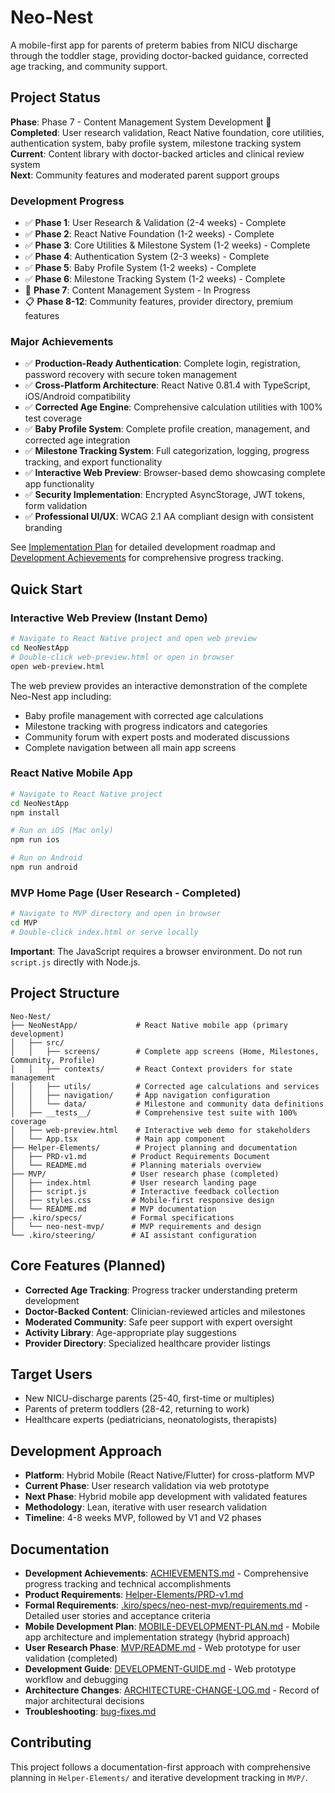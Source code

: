 # Neo-Nest

A mobile-first app for parents of preterm babies from NICU discharge through the toddler stage, providing doctor-backed guidance, corrected age tracking, and community support.

## Project Status

**Phase**: Phase 7 - Content Management System Development 🚧  
**Completed**: User research validation, React Native foundation, core utilities, authentication system, baby profile system, milestone tracking system  
**Current**: Content library with doctor-backed articles and clinical review system  
**Next**: Community features and moderated parent support groups

### Development Progress
- ✅ **Phase 1**: User Research & Validation (2-4 weeks) - Complete
- ✅ **Phase 2**: React Native Foundation (1-2 weeks) - Complete  
- ✅ **Phase 3**: Core Utilities & Milestone System (1-2 weeks) - Complete
- ✅ **Phase 4**: Authentication System (2-3 weeks) - Complete
- ✅ **Phase 5**: Baby Profile System (1-2 weeks) - Complete
- ✅ **Phase 6**: Milestone Tracking System (1-2 weeks) - Complete
- 🚧 **Phase 7**: Content Management System - In Progress
- 📋 **Phase 8-12**: Community features, provider directory, premium features

### Major Achievements
- ✅ **Production-Ready Authentication**: Complete login, registration, password recovery with secure token management
- ✅ **Cross-Platform Architecture**: React Native 0.81.4 with TypeScript, iOS/Android compatibility
- ✅ **Corrected Age Engine**: Comprehensive calculation utilities with 100% test coverage
- ✅ **Baby Profile System**: Complete profile creation, management, and corrected age integration
- ✅ **Milestone Tracking System**: Full categorization, logging, progress tracking, and export functionality
- ✅ **Interactive Web Preview**: Browser-based demo showcasing complete app functionality
- ✅ **Security Implementation**: Encrypted AsyncStorage, JWT tokens, form validation
- ✅ **Professional UI/UX**: WCAG 2.1 AA compliant design with consistent branding

See [Implementation Plan](.kiro/specs/neo-nest-mvp/tasks.md) for detailed development roadmap and [Development Achievements](ACHIEVEMENTS.md) for comprehensive progress tracking.

## Quick Start

### Interactive Web Preview (Instant Demo)
```bash
# Navigate to React Native project and open web preview
cd NeoNestApp
# Double-click web-preview.html or open in browser
open web-preview.html
```

The web preview provides an interactive demonstration of the complete Neo-Nest app including:
- Baby profile management with corrected age calculations
- Milestone tracking with progress indicators and categories
- Community forum with expert posts and moderated discussions
- Complete navigation between all main app screens

### React Native Mobile App
```bash
# Navigate to React Native project
cd NeoNestApp
npm install

# Run on iOS (Mac only)
npm run ios

# Run on Android
npm run android
```

### MVP Home Page (User Research - Completed)
```bash
# Navigate to MVP directory and open in browser
cd MVP
# Double-click index.html or serve locally
```

**Important**: The JavaScript requires a browser environment. Do not run `script.js` directly with Node.js.

## Project Structure

```
Neo-Nest/
├── NeoNestApp/             # React Native mobile app (primary development)
│   ├── src/
│   │   ├── screens/        # Complete app screens (Home, Milestones, Community, Profile)
│   │   ├── contexts/       # React Context providers for state management
│   │   ├── utils/          # Corrected age calculations and services
│   │   ├── navigation/     # App navigation configuration
│   │   └── data/           # Milestone and community data definitions
│   ├── __tests__/          # Comprehensive test suite with 100% coverage
│   ├── web-preview.html    # Interactive web demo for stakeholders
│   └── App.tsx             # Main app component
├── Helper-Elements/        # Project planning and documentation
│   ├── PRD-v1.md          # Product Requirements Document
│   └── README.md          # Planning materials overview
├── MVP/                   # User research phase (completed)
│   ├── index.html         # User research landing page
│   ├── script.js          # Interactive feedback collection
│   ├── styles.css         # Mobile-first responsive design
│   └── README.md          # MVP documentation
├── .kiro/specs/           # Formal specifications
│   └── neo-nest-mvp/      # MVP requirements and design
└── .kiro/steering/        # AI assistant configuration
```

## Core Features (Planned)

- **Corrected Age Tracking**: Progress tracker understanding preterm development
- **Doctor-Backed Content**: Clinician-reviewed articles and milestones  
- **Moderated Community**: Safe peer support with expert oversight
- **Activity Library**: Age-appropriate play suggestions
- **Provider Directory**: Specialized healthcare provider listings

## Target Users

- New NICU-discharge parents (25-40, first-time or multiples)
- Parents of preterm toddlers (28-42, returning to work)
- Healthcare experts (pediatricians, neonatologists, therapists)

## Development Approach

- **Platform**: Hybrid Mobile (React Native/Flutter) for cross-platform MVP
- **Current Phase**: User research validation via web prototype
- **Next Phase**: Hybrid mobile app development with validated features
- **Methodology**: Lean, iterative with user research validation
- **Timeline**: 4-8 weeks MVP, followed by V1 and V2 phases

## Documentation

- **Development Achievements**: [ACHIEVEMENTS.md](ACHIEVEMENTS.md) - Comprehensive progress tracking and technical accomplishments
- **Product Requirements**: [Helper-Elements/PRD-v1.md](Helper-Elements/PRD-v1.md)
- **Formal Requirements**: [.kiro/specs/neo-nest-mvp/requirements.md](.kiro/specs/neo-nest-mvp/requirements.md) - Detailed user stories and acceptance criteria
- **Mobile Development Plan**: [MOBILE-DEVELOPMENT-PLAN.md](MOBILE-DEVELOPMENT-PLAN.md) - Mobile app architecture and implementation strategy (hybrid approach)
- **User Research Phase**: [MVP/README.md](MVP/README.md) - Web prototype for user validation (completed)
- **Development Guide**: [DEVELOPMENT-GUIDE.md](DEVELOPMENT-GUIDE.md) - Web prototype workflow and debugging
- **Architecture Changes**: [ARCHITECTURE-CHANGE-LOG.md](ARCHITECTURE-CHANGE-LOG.md) - Record of major architectural decisions
- **Troubleshooting**: [bug-fixes.md](bug-fixes.md)

## Contributing

This project follows a documentation-first approach with comprehensive planning in `Helper-Elements/` and iterative development tracking in `MVP/`.
